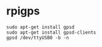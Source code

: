 rpigps
======

    sudo apt-get install gpsd
    sudo apt-get install gpsd-clients
    gpsd /dev/ttyUSB0 -b -n
